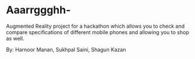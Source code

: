 # Aaarrggghh-
Augmented Reality project for a hackathon which allows you to check and compare specifications of different mobile phones and allowing you to shop as well.

By: Harnoor Manan, Sukhpal Saini, Shagun Kazan
